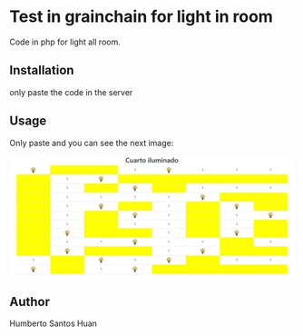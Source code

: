 # Test in grainchain for light in room

Code in php for light all room.

## Installation

only paste the code in the server


## Usage

Only paste and you can see the next image:

![room image](assets/img/cuarto.jpg)

## Author

Humberto Santos Huan
